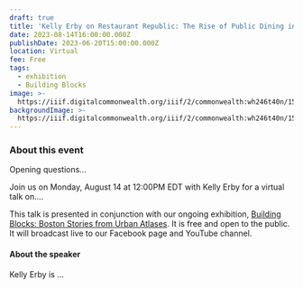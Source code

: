 ```yaml
---
draft: true
title: 'Kelly Erby on Restaurant Republic: The Rise of Public Dining in Boston'
date: 2023-08-14T16:00:00.000Z
publishDate: 2023-06-20T15:00:00.000Z
location: Virtual
fee: Free
tags:
  - exhibition
  - Building Blocks
image: >-
  https://iiif.digitalcommonwealth.org/iiif/2/commonwealth:wh246t40n/150,147,3045,1809/2000,/0/default.jpg
backgroundImage: >-
  https://iiif.digitalcommonwealth.org/iiif/2/commonwealth:wh246t40n/150,147,3045,1809/2000,/0/default.jpg
---
```


### About this event

Opening questions...

Join us on Monday, August 14 at 12:00PM EDT with Kelly Erby for a virtual talk on....

This talk is presented in conjunction with our ongoing exhibition, [Building Blocks: Boston Stories from Urban Atlases](https://www.leventhalmap.org/digital-exhibitions/building-blocks/). It is free and open to the public. It will broadcast live to our Facebook page and YouTube channel.

#### About the speaker

Kelly Erby is ...
